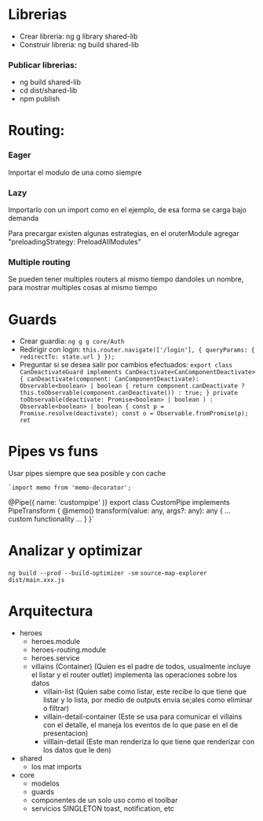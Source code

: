 # Librerias
* Crear libreria: ng g library shared-lib
* Construir libreria: ng build shared-lib

### Publicar librerias:
* ng build shared-lib
* cd dist/shared-lib
* npm publish

# Routing:
### Eager
Importar el modulo de una como siempre
### Lazy 
Importarlo con un import como en el ejemplo, de esa forma se carga bajo demanda

Para precargar existen algunas estrategias, en el oruterModule agregar "preloadingStrategy: PreloadAllModules"

### Multiple routing
Se pueden tener multiples routers al mismo tiempo dandoles un nombre, para mostrar multiples cosas al mismo tiempo

# Guards
* Crear guardia: `ng g g core/Auth`
* Redirigir con login:
`this.router.navigate(['/login'], { queryParams: { redirectTo: state.url } });`
* Preguntar si se desea salir por cambios efectuados:
`
export class CanDeactivateGuard implements CanDeactivate<CanComponentDeactivate> {
canDeactivate(component: CanComponentDeactivate): Observable<boolean> | boolean {
 return component.canDeactivate ?
 this.toObservable(component.canDeactivate()) : true;
 }
 private toObservable(deactivate: Promise<boolean> | boolean )
 : Observable<boolean> | boolean {
 const p = Promise.resolve(deactivate);
 const o = Observable.fromPromise(p);
 ret
`
# Pipes vs funs
Usar pipes siempre que sea posible y con cache

    `import memo from 'memo-decorator';
@Pipe({ name: 'custompipe' )}
export class CustomPipe implements PipeTransform {
 @memo()
 transform(value: any, args?: any): any { … custom functionality … }
}`

# Analizar y optimizar
`ng build --prod --build-optimizer -sm`
`source-map-explorer dist/main.xxx.js`
# Arquitectura
* heroes
  * heroes.module
  * heroes-routing.module
  * heroes.service
  * villains (Container) (Quien es el padre de todos, usualmente incluye el listar y el router outlet) implementa las operaciones sobre los datos
    * villain-list (Quien sabe como listar, este recibe lo que tiene que listar y lo lista, por medio de outputs envia se;ales como eliminar o filtrar)
    * villain-detail-container (Este se usa para comunicar el villains con el detalle, el maneja los eventos de lo que pase en el de presentacion)
    * villlain-detail (Este man renderiza lo que tiene que renderizar con los datos que le den)
* shared
  * los mat imports
* core
  * modelos
  * guards
  * componentes de un solo uso como el toolbar
  * servicios SINGLETON toast, notification, etc